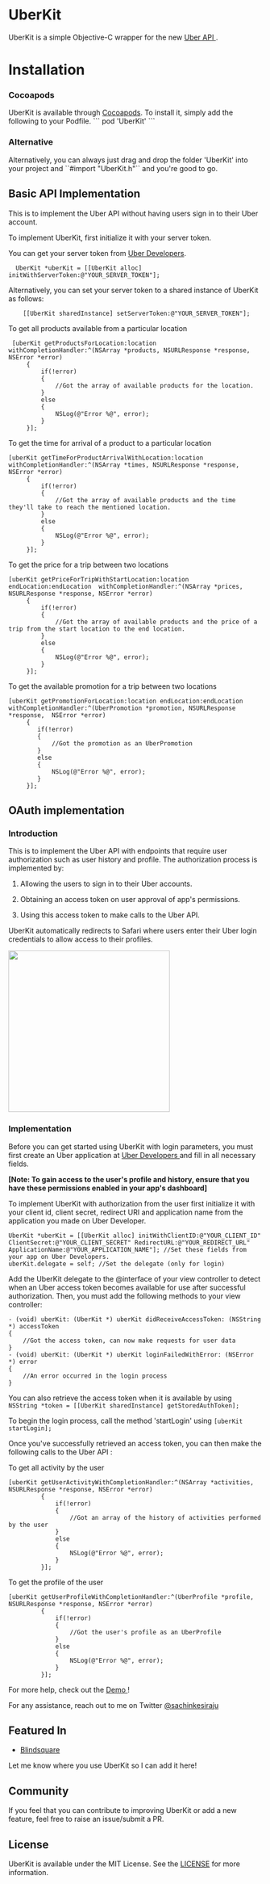 UberKit
=======

UberKit is a simple Objective-C wrapper for the new <a href = http://developer.uber.com> Uber API </a>.

<h1> Installation </h1>
<h3> Cocoapods </h3>
UberKit is available through <a href = "cocoapods.org"> Cocoapods</a>. To install it, simply add the following to your Podfile.
```
pod 'UberKit'
```
<h3> Alternative </h3>
Alternatively, you can always just drag and drop the folder 'UberKit' into your project and ``#import "UberKit.h"`` and you're good to go.

<h2> Basic API Implementation </h2>

This is to implement the Uber API without having users sign in to their Uber account.

To implement UberKit, first initialize it with your server token.

You can get your server token from <a href = http://developer.uber.com> Uber Developers</a>.

```objc
  UberKit *uberKit = [[UberKit alloc] initWithServerToken:@"YOUR_SERVER_TOKEN"];
```
Alternatively, you can set your server token to a shared instance of UberKit as follows:
```objc
    [[UberKit sharedInstance] setServerToken:@"YOUR_SERVER_TOKEN"];
```

To get all products available from a particular location

```objc
 [uberKit getProductsForLocation:location withCompletionHandler:^(NSArray *products, NSURLResponse *response, NSError *error)
     {
         if(!error)
         {
             //Got the array of available products for the location.
         }
         else
         {
             NSLog(@"Error %@", error);
         }
     }];
```

To get the time for arrival of a product to a particular location
```objc
[uberKit getTimeForProductArrivalWithLocation:location withCompletionHandler:^(NSArray *times, NSURLResponse *response, NSError *error)
     {
         if(!error)
         {
             //Got the array of available products and the time they'll take to reach the mentioned location.
         }
         else
         {
             NSLog(@"Error %@", error);
         }
     }];
```

To get the price for a trip between two locations
```objc
[uberKit getPriceForTripWithStartLocation:location endLocation:endLocation  withCompletionHandler:^(NSArray *prices, NSURLResponse *response, NSError *error)
     {
         if(!error)
         {
             //Got the array of available products and the price of a trip from the start location to the end location.
         }
         else
         {
             NSLog(@"Error %@", error);
         }
     }];
```

To get the available promotion for a trip between two locations
```objc
[uberKit getPromotionForLocation:location endLocation:endLocation withCompletionHandler:^(UberPromotion *promotion, NSURLResponse *response,  NSError *error)
     {
        if(!error)
        {
            //Got the promotion as an UberPromotion
        }
        else
        {
            NSLog(@"Error %@", error);
        }
     }];
```

<h2> OAuth implementation </h2>

<h3> Introduction </h3>

This is to implement the Uber API with endpoints that require user authorization such as user history and profile.
The authorization process is implemented by:

1. Allowing the users to sign in to their Uber accounts.

2. Obtaining an access token on user approval of app's permissions.

3. Using this access token to make calls to the Uber API.

UberKit automatically redirects to Safari where users enter their Uber login credentials to allow access to their profiles. 

<img src = "https://github.com/sachinkesiraju/UberKit/blob/master/Login%20screenshot.png" width = "320px">

<h3> Implementation </h3>

Before you can get started using UberKit with login parameters, you must first create an Uber application at <a href = http://developer.uber.com> Uber Developers </a> and fill in all necessary fields.

<b> [Note: To gain access to the user's profile and history, ensure that you have these permissions enabled in your app's dashboard] </b>

To implement UberKit with authorization from the user first initialize it with your client id, client secret, redirect URI and application name from the application you made on Uber Developer.

```objc
UberKit *uberKit = [[UberKit alloc] initWithClientID:@"YOUR_CLIENT_ID" ClientSecret:@"YOUR_CLIENT_SECRET" RedirectURL:@"YOUR_REDIRECT_URL" ApplicationName:@"YOUR_APPLICATION_NAME"]; //Set these fields from your app on Uber Developers.
uberKit.delegate = self; //Set the delegate (only for login)
```

Add the UberKit delegate to the @interface of your view controller to detect when an Uber access token becomes available for use after successful authorization. Then, you must add the following methods to your view controller:
```objc
- (void) uberKit: (UberKit *) uberKit didReceiveAccessToken: (NSString *) accessToken
{
    //Got the access token, can now make requests for user data
}
- (void) uberKit: (UberKit *) uberKit loginFailedWithError: (NSError *) error
{
    //An error occurred in the login process
}
```
You can also retrieve the access token when it is available by using `NSString *token = [[UberKit sharedInstance] getStoredAuthToken];`

To begin the login process, call the method 'startLogin' using `[uberKit startLogin];`

Once you've successfully retrieved an access token, you can then make the following calls to the Uber API :

To get all activity by the user
```objc
[uberKit getUserActivityWithCompletionHandler:^(NSArray *activities, NSURLResponse *response, NSError *error)
         {
             if(!error)
             {
                 //Got an array of the history of activities performed by the user
             }
             else
             {
                 NSLog(@"Error %@", error);
             }
         }];
```

To get the profile of the user
```objc
[uberKit getUserProfileWithCompletionHandler:^(UberProfile *profile, NSURLResponse *response, NSError *error)
         {
             if(!error)
             {
                 //Got the user's profile as an UberProfile
             }
             else
             {
                 NSLog(@"Error %@", error);
             }
         }];
```

For more help, check out the <a href = https://github.com/sachinkesiraju/UberKit/tree/master/UberKitDemo> Demo </a>!

For any assistance, reach out to me on Twitter <a href = https://twitter.com/sachinkesiraju> @sachinkesiraju </a>

<h2> Featured In </h2>

- <a href = http://blindsquare.com/>Blindsquare </a>

Let me know where you use UberKit so I can add it here!

<h2> Community </h2>

If you feel that you can contribute to improving UberKit or add a new feature, feel free to raise an issue/submit a PR.

<h2> License </h2>

UberKit is available under the MIT License. See the <a href = https://github.com/sachinkesiraju/UberKit/blob/master/LICENSE>LICENSE</a> for more information.
